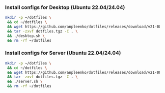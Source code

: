 ### Install configs for Desktop (Ubuntu 22.04/24.04)

```bash
mkdir -p ~/dotfiles \
 && cd ~/dotfiles \
 && wget https://github.com/anpleenko/dotfiles/releases/download/v21-08-2024-07h-18m-04s/dotfiles.tgz \
 && tar -zxvf dotfiles.tgz -C . \
 && ./desktop.sh \
 && rm -rf ~/dotfiles
```

### Install configs for Server (Ubuntu 22.04/24.04)

```bash
mkdir -p ~/dotfiles \
 && cd ~/dotfiles \
 && wget https://github.com/anpleenko/dotfiles/releases/download/v21-08-2024-07h-18m-04s/dotfiles.tgz \
 && tar -zxvf dotfiles.tgz -C . \
 && ./server.sh \
 && rm -rf ~/dotfiles
```
